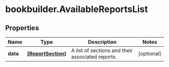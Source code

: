 # bookbuilder.AvailableReportsList

## Properties

Name | Type | Description | Notes
------------ | ------------- | ------------- | -------------
**data** | [**[ReportSection]**](ReportSection.md) | A list of sections and their associated reports. | [optional] 


